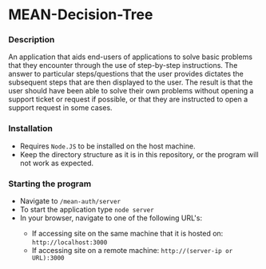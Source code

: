 # MEAN-Decision-Tree
<h3>Description</h3>
An application that aids end-users of applications to solve basic problems that they encounter through the use of step-by-step instructions.
The answer to particular steps/questions that the user provides dictates the subsequent steps that are then displayed to the user.
The result is that the user should have been able to solve their own problems without opening a support ticket or request if possible,
or that they are instructed to open a support request in some cases.

<h3>Installation</h3>
<ul>
  <li>Requires <code>Node.JS</code> to be installed on the host machine.</li>
  <li>Keep the directory structure as it is in this repository, or the program will not work as expected.</li>
</ul>
<h3>Starting the program</h3>
<ul>
   <li>Navigate to <code>/mean-auth/server</code></li>
   <li>To start the application type <code>node server</code></li>
   <li>In your browser, navigate to one of the following URL's:</li>
      <ul>
         <li>If accessing site on the same machine that it is hosted on: <code>http://localhost:3000</code></li>
         <li>If accessing site on a remote machine: <code>http://(server-ip or URL):3000</code></li>
      </ul>
</ul>
